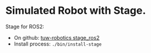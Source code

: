 # Simulated Robot with Stage.

Stage for ROS2:

- On github: [tuw-robotics stage_ros2](https://github.com/tuw-robotics/stage_ros2)
- Install process: `./bin/install-stage`